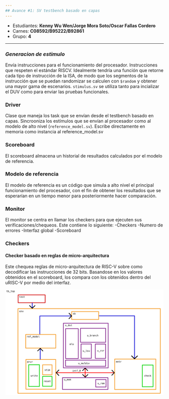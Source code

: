 ```yaml
---
## Avance #1: SV testbench basado en capas
---
```


* Estudiantes: **Kenny Wu Wen/Jorge Mora Soto/Oscar Fallas Cordero**
* Carnes: **C08592/B95222/B92861**
* Grupo: **4**
---

### *Generacion de estimulo*
Envía instrucciones para el funcionamiento del procesador. Instrucciones que respeten el estándar RISCV.
Idealmente tendría una función que retorne cada tipo de instrucción de la ISA, de modo que los segmentos de la instrucción que se puedan randomizar se calculen con ```$random``` y obtener una mayor gama de escenarios. ```stimulus.sv``` se utiliza tanto para incializar el DUV como para enviar las pruebas funcionales.
### Driver
Clase que maneja los task que se envían desde el testbench basado en capas. Sincrooniza los estímulos que se envían al procesador como al modelo de alto nivel (```reference_model.sv```). Escribe directamente en memoria como instancia al reference_model.sv

### Scoreboard
El scoreboard almacena un historial de resultados calculados por el modelo de referencia.

### Modelo de referencia
El modelo de referencia es un código que simula a alto nivel el principal funcionamiento del procesador, con el fin de obtener los resultados que se esperarían en un tiempo menor para posteriormente hacer comparación.


### Monitor
El monitor se centra en llamar los checkers para que ejecuten sus verificaciones/chequeos.
Este contiene lo siguiente:
-Checkers
-Numero de errores
-Interfaz global
-Scoreboard

### Checkers
#### Checker basado en reglas de micro-arquitectura
Este chequea reglas de micro-arquitectura de RISC-V sobre como decodificar las instrucciones de 32 bits.
Basandose en los valores obtenidos en el scoreboard, los compara con los obtenidos dentro del uRISC-V 
por medio del interfaz.


![Texto alternativo](https://github.com/Jams1001/IE0621/blob/main/diagrama.png)
